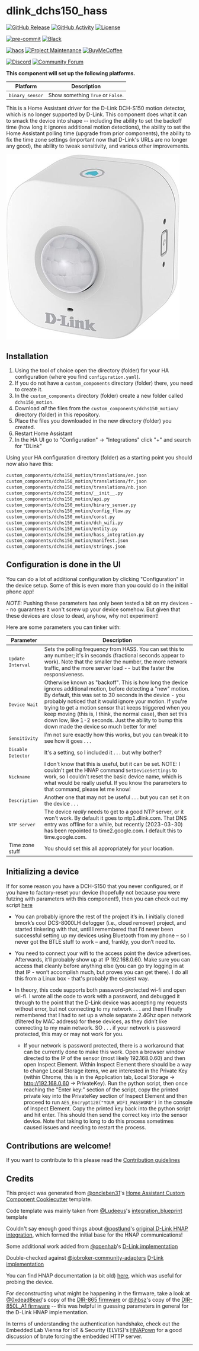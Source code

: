 # dlink_dchs150_hass

[![GitHub Release][releases-shield]][releases]
[![GitHub Activity][commits-shield]][commits]
[![License][license-shield]](LICENSE)

[![pre-commit][pre-commit-shield]][pre-commit]
[![Black][black-shield]][black]

[![hacs][hacsbadge]][hacs]
[![Project Maintenance][maintenance-shield]][user_profile]
[![BuyMeCoffee][buymecoffeebadge]][buymecoffee]

[![Discord][discord-shield]][discord]
[![Community Forum][forum-shield]][forum]

**This component will set up the following platforms.**

| Platform        | Description                       |
| --------------- | --------------------------------- |
| `binary_sensor` | Show something `True` or `False`. |

This is a Home Assistant driver for the D-Link DCH-S150 motion detector, which is no longer
supported by D-Link. This component does what it can to smack the device into shape -- including
the ability to set the backoff time (how long it ignores additional motion detections), the ability
to set the Home Assistant polling time (upgrade from prior components), the ability to fix the time zone
settings (important now that D-Link's URLs are no longer any good), the ability to tweak sensitivity,
and various other improvements.

![DCH-S150][dch-s150]

## Installation

1. Using the tool of choice open the directory (folder) for your HA configuration (where you find `configuration.yaml`).
2. If you do not have a `custom_components` directory (folder) there, you need to create it.
3. In the `custom_components` directory (folder) create a new folder called `dchs150_motion`.
4. Download _all_ the files from the `custom_components/dchs150_motion/` directory (folder) in this repository.
5. Place the files you downloaded in the new directory (folder) you created.
6. Restart Home Assistant
7. In the HA UI go to "Configuration" -> "Integrations" click "+" and search for "DLink"

Using your HA configuration directory (folder) as a starting point you should now also have this:

```text
custom_components/dchs150_motion/translations/en.json
custom_components/dchs150_motion/translations/fr.json
custom_components/dchs150_motion/translations/nb.json
custom_components/dchs150_motion/__init__.py
custom_components/dchs150_motion/api.py
custom_components/dchs150_motion/binary_sensor.py
custom_components/dchs150_motion/config_flow.py
custom_components/dchs150_motion/const.py
custom_components/dchs150_motion/dch_wifi.py
custom_components/dchs150_motion/entity.py
custom_components/dchs150_motion/hass_integration.py
custom_components/dchs150_motion/manifest.json
custom_components/dchs150_motion/strings.json
```

## Configuration is done in the UI

<!---->

You can do a lot of additional configuration by clicking "Configuration" in the device setup.
Some of this is even more than you could do in the initial phone app!

_NOTE:_ Pushing these parameters has only been tested a bit on my devices -- no guarantees it
won't screw up your device somehow. But given that these devices are close to dead, anyhow, why
not experiment!

Here are some parameters you can tinker with:

| Parameter          | Description                                                                                                                                                                                                                                                                                                                                                                                                                                                                    |
| ------------------ | ------------------------------------------------------------------------------------------------------------------------------------------------------------------------------------------------------------------------------------------------------------------------------------------------------------------------------------------------------------------------------------------------------------------------------------------------------------------------------ |
| `Update Interval`  | Sets the polling frequency from HASS. You can set this to any number; it's in seconds (fractional seconds appear to work). Note that the smaller the number, the more network traffic, and the more server load -- but the faster the responsiveness.                                                                                                                                                                                                                          |
| `Device Wait`      | Otherwise known as "backoff". This is how long the device ignores additional motion, before detecting a "new" motion. By default, this was set to 30 seconds in the device - you probably noticed that it would ignore your motion. If you're trying to get a motion sensor that keeps triggered when you keep moving (this is, I think, the normal case), then set this down low, like 1-2 seconds. Just the ability to bump this down made the device so much better for me! |
| `Sensitivity`      | I'm not sure exactly how this works, but you can tweak it to see how it goes . . .                                                                                                                                                                                                                                                                                                                                                                                             |
| `Disable Detector` | It's a setting, so I included it . . . but why bother?                                                                                                                                                                                                                                                                                                                                                                                                                         |
| `Nickname`         | I don't know that this is useful, but it can be set. NOTE: I couldn't get the HNAP command `SetDeviceSettings` to work, so I couldn't reset the basic device name, which is what would be really useful. If you know the parameters to that command, please let me know!                                                                                                                                                                                                       |
| `Description`      | Another one that may not be useful . . . but you can set it on the device . . .                                                                                                                                                                                                                                                                                                                                                                                                |
| `NTP server`       | The device _really_ needs to get to a good NTP server, or it won't work. By default it goes to ntp1.dlink.com. That DNS entry was offline for a while, but recently (2023-03-30) has been repointed to time2.google.com. I default this to time.google.com.                                                                                                                                                                                                                    |
| Time zone stuff    | You should set this all appropriately for your location.                                                                                                                                                                                                                                                                                                                                                                                                                       |

## Initializing a device

If for some reason you have a DCH-S150 that you never configured, or if you have to
factory-reset your device (hopefully not because you were futzing with parameters with this
component!), then you can check out my script [here](./dch-wifi.py)

- You can probably ignore the rest of the project it’s in. I initially cloned bmork’s cool DCS-8000LH defogger (i.e., cloud remover) project, and started tinkering with that, until I remembered that I’d never been successful setting up my devices using Bluetooth from my phone – so I never got the BTLE stuff to work – and, frankly, you don’t need to.

- You need to connect your wifi to the access point the device advertises. Afterwards, it’ll probably show up at IP 192.168.0.60. Make sure you can access that cleanly before anything else (you can go try logging in at that IP - won’t accomplish much, but proves you can get there). I do all this from a Linux box - that's probably the easiest way.

- In theory, this code supports both password-protected wi-fi and open wi-fi. I wrote all the code to work with a password, and debugged it through to the point that the D-Link device was accepting my requests without error, but not connecting to my network . . . and then I finally remembered that I had to set up a whole separate 2.4Ghz open network (filtered by MAC address) for these devices, as they didn’t like connecting to my main network. SO . . . if your network is password protected, this may or may not work for you.

  - If your network is password protected, there is a workaround that can be currently done to make this work. Open a browser window directed to the IP of the sensor (most likely 192.168.0.60) and then open Inspect Element. Within Inspect Element there should be a way to change Local Storage items, we are interested in the Private Key (within Chrome, this is in the Application tab, Local Storage -> http://192.168.0.60 -> PrivateKey). Run the python script, then once reaching the "Enter key:" section of the script, copy the printed private key into the PrivateKey section of Inspect Element and then proceed to run `AES_Encrypt128("YOUR_WIFI_PASSWORD")` in the console of Inspect Element. Copy the printed key back into the python script and hit enter. This should then send the correct key into the sensor device. Note that taking to long to do this process sometimes caused issues and needing to restart the process.

## Contributions are welcome!

If you want to contribute to this please read the [Contribution guidelines](CONTRIBUTING.md)

## Credits

This project was generated from [@oncleben31](https://github.com/oncleben31)'s [Home Assistant Custom Component Cookiecutter](https://github.com/oncleben31/cookiecutter-homeassistant-custom-component) template.

Code template was mainly taken from [@Ludeeus](https://github.com/ludeeus)'s [integration_blueprint][integration_blueprint] template

Couldn't say enough good things about [@postlund](https://github.com/postlund)'s [original D-Link HNAP integration](https://github.com/postlund/dlink_hnap), which formed the initial base for the HNAP communications!

Some additional work added from [@openhab](https://github.com/openhab)'s [D-Link implementation](https://github.com/openhab/openhab-addons/tree/main/bundles/org.openhab.binding.dlinksmarthome/src/main/java/org/openhab/binding/dlinksmarthome/internal)

Double-checked against [@iobroker-community-adapters](https://iobroker-community-adapters) [D-Link implementation](https://github.com/iobroker-community-adapters/ioBroker.mydlink)

You can find HNAP documentation (a bit old) [here](https://wiki.elvis.science/images/5/58/HNAP_Protocol.pdf), which was useful for probing the device.

For deconstructing what might be happening in the firmware, take a look at [@0xdead8ead](https://github.com/0xdead8ead)'s copy of the [DIR-865 firmware](https://github.com/0xdead8ead/dlink_dir-865L/tree/master/DIR-865L_REVA_FIRMWARE_1.07.B01/fmk/rootfs/etc/templates/hnap) or [@jhbsz](https://github.com/jhbsz)'s copy of the [DIR-850L_A1 firmware](https://github.com/jhbsz/DIR-850L_A1/tree/master/templates/aries/progs/htdocs/hnap) -- this was helpful in guessing parameters in general for the D-Link HNAP implementation.

In terms of understanding the authentication handshake, check out the Embedded Lab Vienna for IoT & Security (ELVIS)'s [HNAPown](https://wiki.elvis.science/index.php?title=HNAP0wn:_The_Home_Network_Administration_Protocol_Owner) for a good discussion of brute forcing the embedded HTTP server.

---

[integration_blueprint]: https://github.com/custom-components/integration_blueprint
[black]: https://github.com/psf/black
[black-shield]: https://img.shields.io/badge/code%20style-black-000000.svg?style=for-the-badge
[buymecoffee]: https://www.buymeacoffee.com/updrytwist
[buymecoffeebadge]: https://img.shields.io/badge/buy%20me%20a%20coffee-donate-yellow.svg?style=for-the-badge
[commits-shield]: https://img.shields.io/github/commit-activity/y/updrytwist/dlink-dchs150-hass.svg?style=for-the-badge
[commits]: https://github.com/updrytwist/dlink-dchs150-hass/commits/main
[hacs]: https://hacs.xyz
[hacsbadge]: https://img.shields.io/badge/HACS-Custom-orange.svg?style=for-the-badge
[discord]: https://discord.gg/Qa5fW2R
[discord-shield]: https://img.shields.io/discord/330944238910963714.svg?style=for-the-badge
[dch-s150]: dch-s150.jpg
[forum-shield]: https://img.shields.io/badge/community-forum-brightgreen.svg?style=for-the-badge
[forum]: https://community.home-assistant.io/
[license-shield]: https://img.shields.io/github/license/updrytwist/dlink-dchs150-hass.svg?style=for-the-badge
[maintenance-shield]: https://img.shields.io/badge/maintainer-%40updrytwist-blue.svg?style=for-the-badge
[pre-commit]: https://github.com/pre-commit/pre-commit
[pre-commit-shield]: https://img.shields.io/badge/pre--commit-enabled-brightgreen?style=for-the-badge
[releases-shield]: https://img.shields.io/github/release/updrytwist/dlink-dchs150-hass.svg?style=for-the-badge
[releases]: https://github.com/updrytwist/dlink-dchs150-hass/releases
[user_profile]: https://github.com/updrytwist
